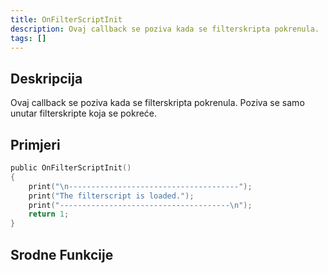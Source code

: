 ```yaml
---
title: OnFilterScriptInit
description: Ovaj callback se poziva kada se filterskripta pokrenula.
tags: []
---
```


## Deskripcija

Ovaj callback se poziva kada se filterskripta pokrenula. Poziva se samo unutar filterskripte koja se pokreće.

## Primjeri

```c
public OnFilterScriptInit()
{
    print("\n--------------------------------------");
    print("The filterscript is loaded.");
    print("--------------------------------------\n");
    return 1;
}
```

## Srodne Funkcije
